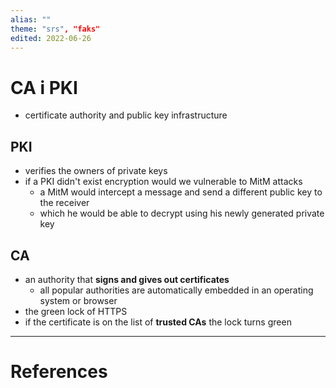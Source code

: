 ```yaml
---
alias: ""
theme: "srs", "faks"
edited: 2022-06-26
---
```

# CA i PKI
- certificate authority and public key infrastructure

## PKI
- verifies the owners of private keys
- if a PKI didn't exist encryption would we vulnerable to MitM attacks
	- a MitM would intercept a message and send a different public key to the receiver
	- which he would be able to decrypt using his newly generated private key

## CA
- an authority that **signs and gives out certificates**
	- all popular authorities are automatically embedded in an operating system or browser
- the green lock of HTTPS
- if the certificate is on the list of **trusted CAs** the lock turns green
---
# References